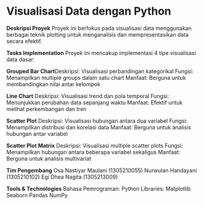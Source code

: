 # Visualisasi Data dengan Python
**Deskripsi Proyek**
Proyek ini berfokus pada visualisasi data menggunakan berbagai teknik plotting untuk menganalisis dan mempresentasikan data secara efektif.

**Tasks Implementation**
Proyek ini mencakup implementasi 4 tipe visualisasi data dasar:

**Grouped Bar Chart**Deskripsi: Visualisasi perbandingan kategorikal
Fungsi: Menampilkan multiple groups dalam satu chart
Manfaat: Berguna untuk membandingkan nilai antar kelompok

**Line Chart**
Deskripsi: Visualisasi trend dan pola temporal
Fungsi: Menunjukkan perubahan data sepanjang waktu
Manfaat: Efektif untuk melihat perkembangan dan tren

**Scatter Plot**
Deskripsi: Visualisasi hubungan antara dua variabel
Fungsi: Menampilkan distribusi dan korelasi data
Manfaat: Berguna untuk analisis hubungan antar variabel

**Scatter Plot Matrix**
Deskripsi: Visualisasi multiple scatter plots
Fungsi: Menampilkan hubungan antara beberapa variabel sekaligus
Manfaat: Berguna untuk analisis multivariat

**Tim Pengembang**
Osa Nastiyar Maulani (1305210055)
Nurwulan Handayani (1305210102)
Egi Dhea Nagita (1305213009)

**Tools & Technologies**
Bahasa Pemrograman: Python
Libraries:
Matplotlib
Seaborn
Pandas
NumPy
